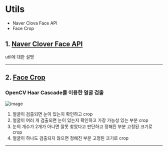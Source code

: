 # Utils
* Naver Clova Face API
* Face Crop

## 1. [Naver Clover Face API]()
util에 대한 설명
***
## 2. [Face Crop]()
### OpenCV Haar Cascade를 이용한 얼굴 검출       
![image](https://user-images.githubusercontent.com/39791467/156918438-f765b965-696c-443a-935d-5a1da2691dfc.png)
1. 얼굴이 검출되면 눈이 있는지 확인하고 crop
2. 얼굴이 여러 개 검출되면 눈이 있는지 확인하고 가장 가능성 있는 부분 crop
3. 눈의 개수가 2개가 아니면 잘못 찾았다고 판단하고 정해진 부분 고정된 크기로 crop
4. 얼굴이 하나도 검출되지 않으면 정해진 부분 고정된 크기로 crop
***
